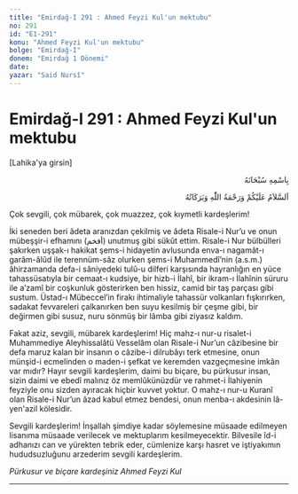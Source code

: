 ```yaml
---
title: "Emirdağ-I 291 : Ahmed Feyzi Kul'un mektubu"
no: 291
id: "E1-291"
konu: "Ahmed Feyzi Kul'un mektubu"
bolge: "Emirdağ-I"
donem: "Emirdağ 1 Dönemi"
date: 
yazar: "Said Nursî"
---
```


# Emirdağ-I 291 : Ahmed Feyzi Kul'un mektubu

<p class="takdim">[Lahika'ya girsin]</p>

<p class="arabic" dir="rtl" title="Meal: “Her türlü noksan sıfatlardan yüce olan Allah’ın adıyla.”">بِاسْمِهِ سُبْحَانَهُ</p>

<p class="arabic" dir="rtl" title="Meal: “Allah’ın selâmı, rahmeti ve bereketleri, üzerinize olsun.”">اَلسَّلاَمُ عَلَيْكُمْ وَرَحْمَةُ اللّٰهِ وَبَرَكَاتُهُ</p>

Çok sevgili, çok mübarek, çok muazzez, çok kıymetli kardeşlerim!

İki seneden beri âdeta aranızdan çekilmiş ve âdeta Risale-i Nur’u ve onun mübeşşir-i efhamını (<span class="arabic" dir="rtl" title="">أفخم</span>) unutmuş gibi sükût ettim. Risale-i Nur bülbülleri şakırken uşşak-ı hakikat şems-i hidayetin avlusunda enva-ı nagamât-ı garâm-âlûd ile terennüm-sâz olurken şems-i Muhammedî’nin (a.s.m.) âhirzamanda defa-i sâniyedeki tulû-u dilferi karşısında hayranlığın en yüce tahassüsatıyla bir cemaat-ı kudsiye, bir hizb-i İlahî, bir ikram-ı İlahînin süruru ile a’zamî bir coşkunluk gösterirken ben hissiz, camid bir taş parçası gibi sustum. Üstad-ı Mübeccel’in firakı ihtimaliyle tahassür volkanları fışkırırken, sadakat fevvareleri çalkanırken ben suyu kesilmiş bir çeşme gibi, bir değirmen gibi susuz, nuru sönmüş bir lâmba gibi ziyasız kaldım.

Fakat aziz, sevgili, mübarek kardeşlerim! Hiç mahz-ı nur-u risalet-i Muhammediye Aleyhissalâtü Vesselâm olan Risale-i Nur’un câzibesine bir defa maruz kalan bir insanın o câzibe-i dilrubâyı terk etmesine, onun münşid-i ecmelinden o maden-i şefkat ve keremden vazgeçmesine imkân var mıdır? Hayır sevgili kardeşlerim, daimi bu biçare, bu pürkusur insan, sizin daimi ve ebedî malınız öz memlûkünüzdür ve rahmet-i İlahiyenin feyziyle onu sizden ayıracak hiçbir kuvvet yoktur. O mahz-ı nur-u Kuranî olan Risale-i Nur’un âzad kabul etmez bendesi, onun menba-ı akdesinin lâ-yen'azil kölesidir.

Sevgili kardeşlerim! İnşallah şimdiye kadar söylemesine müsaade edilmeyen lisanıma müsaade verilecek ve mektuplarım kesilmeyecektir. Bilvesile îd-i adhanızı can ve yürekten tebrik eder, cümlenize karşı hasret ve iştiyakımın hududsuzluğunu arzederim sevgili kardeşlerim.

*Pürkusur ve biçare kardeşiniz*
*Ahmed Feyzi Kul*

***
